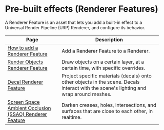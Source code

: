 # Pre-built effects (Renderer Features)

A Renderer Feature is an asset that lets you add a built-in effect to a Universal Render Pipeline (URP) Renderer, and configure its behavior.

|Page|Description|
|-|-|
|[How to add a Renderer Feature](urp-renderer-feature-how-to-add.md)|Add a Renderer Feature to a Renderer.|
|[Render Objects Renderer Feature](renderer-features/renderer-feature-render-objects-landing.md)|Draw objects on a certain layer, at a certain time, with specific overrides.|
|[Decal Renderer Feature](renderer-feature-decal-landing.md)|Project specific materials (decals) onto other objects in the scene. Decals interact with the scene's lighting and wrap around meshes.|
|[Screen Space Ambient Occlusion (SSAO) Renderer Feature](post-processing-ssao.md)|Darken creases, holes, intersections, and surfaces that are close to each other, in realtime.|
